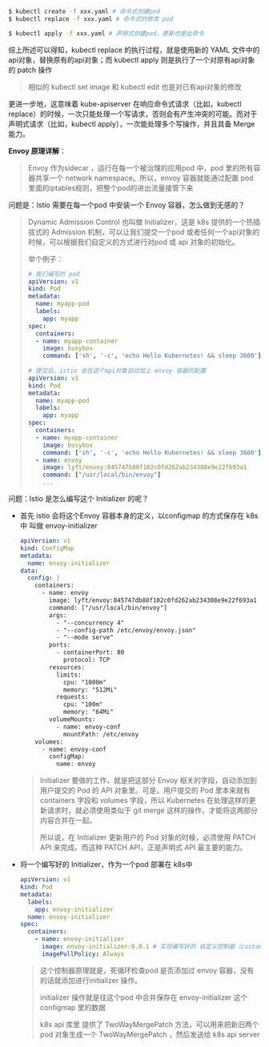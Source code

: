 ```bash
$ kubectl create -f xxx.yaml # 命令式创建pod
$ kubectl replace -f xxx.yaml # 命令式的修改 pod

$ kubectl apply -f xxx.yaml # 声明式创建pod，更新也是此命令
```

综上所述可以得知，kubectl replace 的执行过程，就是使用新的 YAML 文件中的api对象，替换原有的api对象；而 kubectl apply 则是执行了一个对原有api对象的 patch 操作

> 相似的 kubectl set image 和 kubectl edit 也是对已有api对象的修改

更进一步地，这意味着 kube-apiserver 在响应命令式请求（比如，kubectl replace）的时候，一次只能处理一个写请求，否则会有产生冲突的可能。而对于声明式请求（比如，kubectl apply），一次能处理多个写操作，并且具备 Merge 能力。

**Envoy 原理详解**：

> Envoy 作为sidecar ，运行在每一个被治理的应用pod 中，pod 里的所有容器共享一个 network namespace。所以，envoy 容器就能通过配置 pod 里面的iptables规则，把整个pod的进出流量接管下来

问题是：Istio 需要在每一个pod 中安装一个 Envoy 容器，怎么做到无感的？

> Dynamic Admission Control 也叫做 Initializer，这是 k8s 提供的一个热插拔式的 Admission 机制，可以让我们提交一个pod 或者任何一个api对象的时候，可以根据我们自定义的方式进行对pod 或 api 对象的初始化。
>
> 举个例子：
>
> ```yaml
> # 我们编写的 pod
> apiVersion: v1
> kind: Pod
> metadata:
>   name: myapp-pod
>   labels:
>     app: myapp
> spec:
>   containers:
>   - name: myapp-container
>     image: busybox
>     command: ['sh', '-c', 'echo Hello Kubernetes! && sleep 3600']
>     
> # 提交后，istio 会在这个api对象自动加上 envoy 容器的配置
> apiVersion: v1
> kind: Pod
> metadata:
>   name: myapp-pod
>   labels:
>     app: myapp
> spec:
>   containers:
>   - name: myapp-container
>     image: busybox
>     command: ['sh', '-c', 'echo Hello Kubernetes! && sleep 3600']
>   - name: envoy
>     image: lyft/envoy:845747b88f102c0fd262ab234308e9e22f693a1
>     command: ["/usr/local/bin/envoy"]
>     ...    
> ```

问题：Istio 是怎么编写这个 Initializer 的呢？

* 首先 istio 会将这个Envoy 容器本身的定义，以configmap 的方式保存在 k8s中 叫做 envoy-initializer

  ```yaml
  apiVersion: v1
  kind: ConfigMap
  metadata:
    name: envoy-initializer
  data:
    config: |
      containers:
        - name: envoy
          image: lyft/envoy:845747db88f102c0fd262ab234308e9e22f693a1
          command: ["/usr/local/bin/envoy"]
          args:
            - "--concurrency 4"
            - "--config-path /etc/envoy/envoy.json"
            - "--mode serve"
          ports:
            - containerPort: 80
              protocol: TCP
          resources:
            limits:
              cpu: "1000m"
              memory: "512Mi"
            requests:
              cpu: "100m"
              memory: "64Mi"
          volumeMounts:
            - name: envoy-conf
              mountPath: /etc/envoy
      volumes:
        - name: envoy-conf
          configMap:
            name: envoy
  ```

  > Initializer 要做的工作，就是把这部分 Envoy 相关的字段，自动添加到用户提交的 Pod 的 API 对象里。可是，用户提交的 Pod 里本来就有 containers 字段和 volumes 字段，所以 Kubernetes 在处理这样的更新请求时，就必须使用类似于 git merge 这样的操作，才能将这两部分内容合并在一起。
  >
  > 所以说，在 Initializer 更新用户的 Pod 对象的时候，必须使用 PATCH API 来完成。而这种 PATCH API，正是声明式 API 最主要的能力。

* 将一个编写好的 Initializer，作为一个pod 部署在 k8s中

  ```yaml
  apiVersion: v1
  kind: Pod
  metadata:
    labels:
      app: envoy-initializer
    name: envoy-initializer
  spec:
    containers:
      - name: envoy-initializer
        image: envoy-initializer:0.0.1 # 实现编写好的 自定义控制器（custom controller）
        imagePullPolicy: Always
  ```

  > 这个控制器原理就是，死循环检查pod 是否添加过 envoy 容器，没有的话就添加进行initializer 操作。
  >
  > initializer 操作就是往这个pod 中合并保存在 envoy-initializer 这个configmap 里的数据
  >
  > k8s api 库里 提供了 TwoWayMergePatch 方法，可以用来把新旧两个pod 对象生成一个 TwoWayMergePatch ，然后发送给 k8s api server

